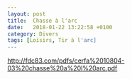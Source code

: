 ```yaml
---
layout: post
title:  Chasse à l'arc
date:   2018-01-22 13:22:58 +0100
category: Divers
tags: [Loisirs, Tir à l'arc]
---
```


<http://fdc83.com/pdfs/cerfa%2010804-03%20chasse%20a%20l%20arc.pdf>
